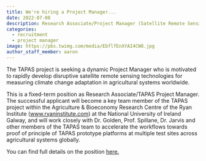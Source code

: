 ```yaml
---
title: We're hiring a Project Manager...
date: 2022-07-08
description: Research Associate/Project Manager (Satellite Remote Sensing & Climate Change Adaptation in Global Agricultural Systems) College of Science & Engineering(NUIG RES 160-22)
categories: 
  - recruitment
  - project manager
image: https://pbs.twimg.com/media/EbflfEnXYAI4CW8.jpg
author_staff_member: aaron
---
```



The TAPAS project is seeking a dynamic Project Manager who is motivated to rapidly develop disruptive satellite remote sensing technologies for measuring climate change adaptation in agricultural systems worldwide. 

This is a fixed-term position as Research Associate/TAPAS Project Manager. The successful applicant will become a key team member of the TAPAS project within the Agriculture & Bioeconomy Research Centre of the Ryan Institute (<a href="www.ryaninstitute.ie" target='_blank'>www.ryaninstitute.com</a>) at the National University of Ireland Galway, and will work closely with Dr. Golden, Prof. Spillane, Dr. Jarvis and other members of the TAPAS team to accelerate the workflows towards proof of principle of TAPAS prototype platforms at multiple test sites across agricultural systems globally.

You can find full details on the position <a href='https://www.nuigalway.ie/media/humanresources/publicdocuments/NUIG-RES-160-22-Job-Advert.docx' target='_blank'>here.</a>



